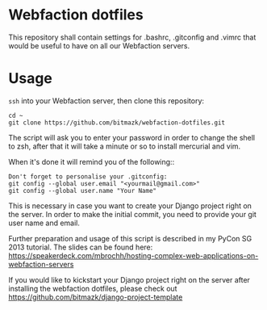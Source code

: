 # Webfaction dotfiles

This repository shall contain settings for .bashrc, .gitconfig and .vimrc that
would be useful to have on all our Webfaction servers.

# Usage

``ssh`` into your Webfaction server, then clone this repository:

    cd ~
    git clone https://github.com/bitmazk/webfaction-dotfiles.git

The script will ask you to enter your password in order to change the shell
to zsh, after that it will take a minute or so to install mercurial and vim.

When it's done it will remind you of the following::

    Don't forget to personalise your .gitconfig:
    git config --global user.email "<yourmail@gmail.com>"
    git config --global user.name "Your Name"

This is necessary in case you want to create your Django project right on the
server. In order to make the initial commit, you need to provide your git
user name and email.

Further preparation and usage of this script is described in my PyCon SG 2013
tutorial. The slides can be found here: https://speakerdeck.com/mbrochh/hosting-complex-web-applications-on-webfaction-servers

If you would like to kickstart your Django project right on the server after
installing the webfaction dotfiles, please check out https://github.com/bitmazk/django-project-template
